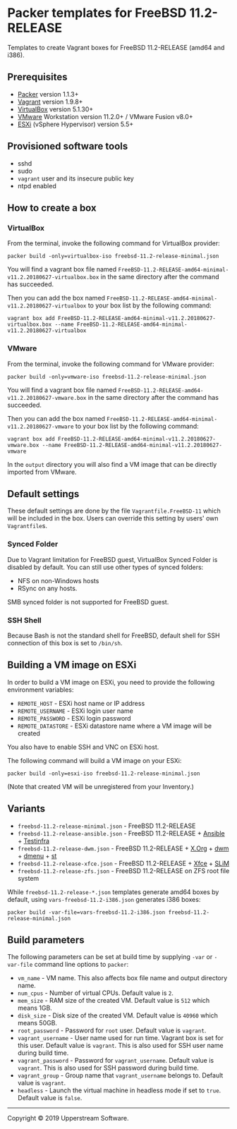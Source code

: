 # Packer templates for FreeBSD 11.2-RELEASE

Templates to create Vagrant boxes for FreeBSD 11.2-RELEASE (amd64 and
i386).


## Prerequisites

* [Packer][] version 1.1.3+
* [Vagrant][] version 1.9.8+
* [VirtualBox][] version 5.1.30+
* [VMware][] Workstation version 11.2.0+ / VMware Fusion v8.0+
* [ESXi][] (vSphere Hypervisor) version 5.5+

[ESXi]: http://www.vmware.com/products/vsphere-hypervisor
    "Free VMware vSphere Hypervisor, Free Virtualization (ESXi)"
[HAXM]: https://software.intel.com/en-us/android/articles/intel-hardware-accelerated-execution-manager
    "Intel&reg; Hardware Accelerated Execution Manager"
[Packer]: https://www.packer.io/ "Packer by HashiCorp"
[Vagrant]: https://www.vagrantup.com/ "Vagrant"
[VirtualBox]: https://www.virtualbox.org/ "Oracle VM VirtualBox"
[VMware]: http://www.vmware.com/
    "VMware Virtualization for Desktop &amp; Server, Application,
    Public &amp; Hybrid Clouds"


## Provisioned software tools

* sshd
* sudo
* `vagrant` user and its insecure public key
* ntpd enabled


## How to create a box

### VirtualBox

From the terminal, invoke the following command for VirtualBox provider:

    packer build -only=virtualbox-iso freebsd-11.2-release-minimal.json

You will find a vagrant box file named `FreeBSD-11.2-RELEASE-amd64-minimal-v11.2.20180627-virtualbox.box`
in the same directory after the command has succeeded.

Then you can add the box named `FreeBSD-11.2-RELEASE-amd64-minimal-v11.2.20180627-virtualbox`
to your box list by the following command:

    vagrant box add FreeBSD-11.2-RELEASE-amd64-minimal-v11.2.20180627-virtualbox.box --name FreeBSD-11.2-RELEASE-amd64-minimal-v11.2.20180627-virtualbox

### VMware

From the terminal, invoke the following command for VMware provider:

    packer build -only=vmware-iso freebsd-11.2-release-minimal.json

You will find a vagrant box file named `FreeBSD-11.2-RELEASE-amd64-v11.2.20180627-vmware.box`
in the same directory after the command has succeeded.

Then you can add the box named `FreeBSD-11.2-RELEASE-amd64-minimal-v11.2.20180627-vmware`
to your box list by the following command:

    vagrant box add FreeBSD-11.2-RELEASE-amd64-minimal-v11.2.20180627-vmware.box --name FreeBSD-11.2-RELEASE-amd64-minimal-v11.2.20180627-vmware

In the `output` directory you will also find a VM image that can be
directly imported from VMware.


## Default settings

These default settings are done by the file `Vagrantfile.FreeBSD-11`
which will be included in the box.  Users can override this setting by
users' own `Vagrantfile`s.

### Synced Folder

Due to Vagrant limitation for FreeBSD guest, VirtualBox Synced Folder
is disabled by default.  You can still use other types of synced
folders:

* NFS on non-Windows hosts
* RSync on any hosts.

SMB synced folder is not supported for FreeBSD guest.

### SSH Shell

Because Bash is not the standard shell for FreeBSD, default shell for
SSH connection of this box is set to `/bin/sh`.


## Building a VM image on ESXi

In order to build a VM image on ESXi, you need to provide the following
environment variables:

* `REMOTE_HOST` - ESXi host name or IP address
* `REMOTE_USERNAME` - ESXi login user name
* `REMOTE_PASSWORD` - ESXi login password
* `REMOTE_DATASTORE` - ESXi datastore name where a VM image will be
   created

You also have to enable SSH and VNC on ESXi host.

The following command will build a VM image on your ESXi:

    packer build -only=esxi-iso freebsd-11.2-release-minimal.json

(Note that created VM will be unregistered from your Inventory.)


## Variants

* `freebsd-11.2-release-minimal.json` - FreeBSD 11.2-RELEASE
* `freebsd-11.2-release-ansible.json` - FreeBSD 11.2-RELEASE +
  [Ansible][] + [Testinfra][]
* `freebsd-11.2-release-dwm.json` - FreeBSD 11.2-RELEASE + [X.Org][] +
  [dwm][] + [dmenu][] + [st][]
* `freebsd-11.2-release-xfce.json` - FreeBSD 11.2-RELEASE + [Xfce][] +
  [SLiM][]
* `freebsd-11.2-release-zfs.json` - FreeBSD 11.2-RELEASE on ZFS root
  file system

While `freebsd-11.2-release-*.json` templates generate amd64 boxes by
default, using `vars-freebsd-11.2-i386.json` generates i386 boxes:

    packer build -var-file=vars-freebsd-11.2-i386.json freebsd-11.2-release-minimal.json

[Ansible]: https://www.ansible.com/ "Ansible is Simple IT Automation"
[dmenu]: http://tools.suckless.org/dmenu/ "dmenu | suckless.org tools"
[dwm]: http://dwm.suckless.org/
    "suckless.org dwm - dynamic window manager"
[SLiM]: https://sourceforge.net/projects/slim.berlios/
    "SLiM download | SourceForge.net"
[st]: http://st.suckless.org/ "suckless.org st - simple terminal"
[Testinfra]: https://testinfra.readthedocs.io/en/latest/
    "Testinfra test your infrastructure &mdash; testinfra 1.6.4
    documentation"
[X.Org]: https://www.x.org/wiki/ "X.Org"
[Xfce]: http://www.xfce.org/ "Xfce Desktop Environment"


## Build parameters

The following parameters can be set at build time by supplying `-var`
or `-var-file` command line options to `packer`:

* `vm_name` - VM name.  This also affects box file name and output
  directory name.
* `num_cpus` - Number of virtual CPUs.  Default value is `2`.
* `mem_size` - RAM size of the created VM.  Default value is `512`
  which means 1GB.
* `disk_size` - Disk size of the created VM.  Default value is `40960`
  which means 50GB.
* `root_password` - Password for `root` user.  Default value is
  `vagrant`.
* `vagrant_username` - User name used for run time.  Vagrant box is set
  for this user.  Default value is `vagrant`.
  This is also used for SSH user name during build time.
* `vagrant_password` - Password for `vagrant_username`.  Default value
  is `vagrant`.  This is also used for SSH password during build time.
* `vagrant_group` - Group name that `vagrant_username` belongs to.
  Default value is `vagrant`.
* `headless` - Launch the virtual machine in headless mode if set to
  `true`.  Default value is `false`.


- - -

Copyright &copy; 2019 Upperstream Software.
